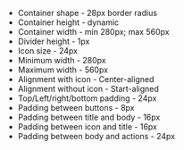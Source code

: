 * Container shape - 28px border radius
* Container height - dynamic
* Container width - min 280px; max 560px
* Divider height - 1px
* Icon size - 24px
* Minimum width - 280px
* Maximum width - 560px
* Alignment with icon - Center-aligned
* Alignment without icon - Start-aligned
* Top/Left/right/bottom padding - 24px
* Padding between buttons - 8px
* Padding between title and body - 16px
* Padding between icon and title - 16px
* Padding between body and actions - 24px
